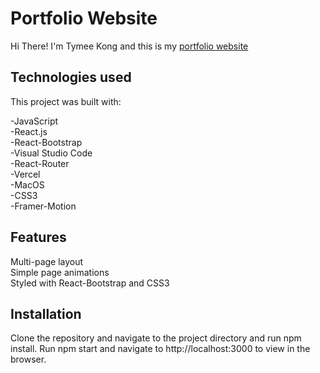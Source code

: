 # Portfolio Website

Hi There! I'm Tymee Kong and this is my <a href='https://personal-portfolio-bnox6prcn-tymee-kongs-projects.vercel.app/' target='_blank'>portfolio website</a>

## Technologies used

This project was built with:

-JavaScript  
-React.js  
-React-Bootstrap  
-Visual Studio Code  
-React-Router  
-Vercel  
-MacOS  
-CSS3  
-Framer-Motion

## Features

Multi-page layout  
Simple page animations  
Styled with React-Bootstrap and CSS3

## Installation

Clone the repository and navigate to the project directory and run npm install.
Run npm start and navigate to http://localhost:3000 to view in the browser.
